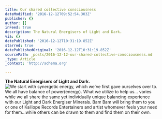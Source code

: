 ```yaml
---
title: Our shared collective consciousness
dateModified: '2016-12-12T09:52:54.303Z'
publisher: {}
author: []
inFeed: true
description: The Natural Energisers of Light and Dark.
via: {}
datePublished: '2016-12-12T10:31:19.852Z'
starred: true
datePublishedOriginal: '2016-12-12T10:31:19.852Z'
sourcePath: _posts/2016-12-12-our-shared-collective-consciousness.md
_type: Article
_context: 'http://schema.org'

---
```

**The Natural Energisers of Light and Dark.**
![We start with synergetic energy, which we've first gave ourselves over to. We all have balance of power(energy). What we utilize to help us... varies while we all share the same yet individually unique balancing experience with our Light and Dark Energiser Minerals. Bam Bam will bring them to you or one of Kalliope Records Entertainers and artist whomever feels your need for them...while others can be drawn to them and find them on their own. ](https://the-grid-user-content.s3-us-west-2.amazonaws.com/d39a6c78-fb35-481b-8493-117d48f34b5a.jpg)